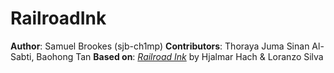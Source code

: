 # RailroadInk

**Author**: Samuel Brookes (sjb-ch1mp)
**Contributors**: Thoraya Juma Sinan Al-Sabti, Baohong Tan
**Based on**: *[Railroad Ink](https://www.amazon.com/Railroad-Ink-Red-Blue-Game/dp/B07GQ4ZKGX)* by Hjalmar Hach & Loranzo Silva

